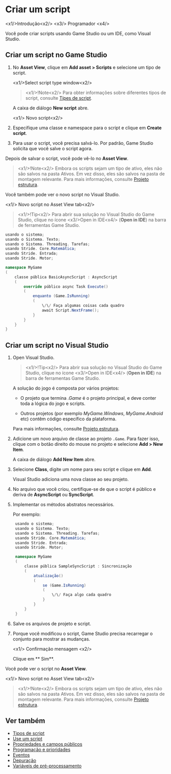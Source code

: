 # Criar um script

<x1\/>Introdução<x2\/>
<x3\/> Programador <x4\/>

Você pode criar scripts usando Game Studio ou um IDE, como Visual Studio.

## Criar um script no Game Studio

1. No **Asset View**, clique em **Add asset > Scripts** e selecione um tipo de script.

   <x1\/>Select script type window<x2\/>

   > <x1\/>!Note<x2\/>
   > Para obter informações sobre diferentes tipos de script, consulte [Típes de script](types-of-script.md).

   A caixa de diálogo **New script** abre.

   <x1\/> Novo script<x2\/>

2. Especifique uma classe e namespace para o script e clique em **Create script**.

3. Para usar o script, você precisa salvá-lo. Por padrão, Game Studio solicita que você salve o script agora.

Depois de salvar o script, você pode vê-lo no **Asset View**.

> <x1\/>!Note<x2\/>
> Embora os scripts sejam um tipo de ativo, eles não são salvos na pasta Ativos. Em vez disso, eles são salvos na pasta de montagem relevante. Para mais informações, consulte [Projeto estrutura](../files-and-folders/project-structure.md).

Você também pode ver o novo script no Visual Studio.

<x1\/> Novo script no Asset View tab<x2\/>

> <x1\/>!Tip<x2\/>
> Para abrir sua solução no Visual Studio do Game Studio, clique no ícone <x3\/>Open in IDE<x4\/> (**Open in IDE**) na barra de ferramentas Game Studio.

```cs
usando o sistema;
usando o Sistema. Texto;
usando o Sistema. Threading. Tarefas;
usando Stride. Core.Matemática;
usando Stride. Entrada;
usando Stride. Motor;

namespace MyGame
(
	classe pública BasicAsyncScript : AsyncScript
	(	
		override público async Task Execute()
		(
			enquanto (Game.IsRunning)
			(
				\/\/ Faça algumas coisas cada quadro
				await Script.NextFrame();
			}
		}
	}
}
```

## Criar um script no Visual Studio

1. Open Visual Studio.

   > <x1\/>!Tip<x2\/>
   > Para abrir sua solução no Visual Studio do Game Studio, clique no ícone <x3\/>Open in IDE<x4\/> (**Open in IDE**) na barra de ferramentas Game Studio.

   A solução do jogo é composta por vários projetos:

   * O projeto que termina *.Game* é o projeto principal, e deve conter toda a lógica do jogo e scripts.

   * Outros projetos (por exemplo *MyGame.Windows*, *MyGame.Android* etc) contêm código específico da plataforma.

   Para mais informações, consulte [Projeto estrutura](../files-and-folders/project-structure.md).

2. Adicione um novo arquivo de classe ao projeto `.Game`. Para fazer isso, clique com o botão direito do mouse no projeto e selecione **Add > New Item**.

   A caixa de diálogo **Add New Item** abre.

3. Selecione **Class**, digite um nome para seu script e clique em **Add**.

   Visual Studio adiciona uma nova classe ao seu projeto.

4. No arquivo que você criou, certifique-se de que o script é público e deriva de **AsyncScript** ou **SyncScript**.

5. Implementar os métodos abstratos necessários.

   Por exemplo:

   ```cs
   	usando o sistema;
   	usando o Sistema. Texto;
   	usando o Sistema. Threading. Tarefas;
   	usando Stride. Core.Matemática;
   	usando Stride. Entrada;
   	usando Stride. Motor;
   
   	namespace MyGame
   	(
   		classe pública SampleSyncScript : Sincronização
   		(			
   			atualização()
   			(
   				se (Game.IsRunning)
   				(
   					\/\/ Faça algo cada quadro
   				}
   			}
   		}
   	}
   ```

6. Salve os arquivos de projeto e script.

7. Porque você modificou o script, Game Studio precisa recarregar o conjunto para mostrar as mudanças.

   <x1\/> Confirmação mensagem <x2\/>

   Clique em ** Sim**.

Você pode ver o script no **Asset View**.

<x1\/> Novo script no Asset View tab<x2\/>

> <x1\/>!Note<x2\/>
> Embora os scripts sejam um tipo de ativo, eles não são salvos na pasta Ativos. Em vez disso, eles são salvos na pasta de montagem relevante. Para mais informações, consulte [Projeto estrutura](../files-and-folders/project-structure.md).

## Ver também

* [Tipos de script](types-of-script.md)
* [Use um script](use-a-script.md)
* [Propriedades e campos públicos](public-properties-and-fields.md)
* [Programação e prioridades](scheduling-and-priorities.md)
* [Eventos](events.md)
* [Depuração](debugging.md)
* [Variáveis de pré-processamento](preprocessor-variables.md)